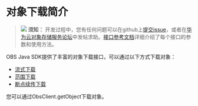 # 对象下载简介<a name="obs_21_0701"></a>

>![](public_sys-resources/icon-notice.gif) **须知：** 
>开发过程中，您有任何问题可以在github上[提交issue](https://github.com/huaweicloud/huaweicloud-sdk-java-obs/issues)，或者在[华为云对象存储服务论坛](https://bbs.huaweicloud.com/forum/forum-620-1.html)中发帖求助。[接口参考文档](https://obssdk.obs.cn-north-1.myhuaweicloud.com/apidoc/cn/java/index.html)详细介绍了每个接口的参数和使用方法。

OBS Java SDK提供了丰富的对象下载接口，可以通过以下方式下载对象：

-   [流式下载](流式下载.md)
-   [范围下载](范围下载.md)
-   [断点续传下载](断点续传下载.md)

您可以通过ObsClient.getObject下载对象。

